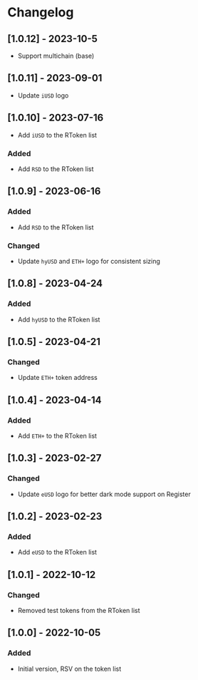 # Changelog

## [1.0.12] - 2023-10-5

- Support multichain (base)

## [1.0.11] - 2023-09-01

- Update `iUSD` logo

## [1.0.10] - 2023-07-16

- Add `iUSD` to the RToken list

### Added

- Add `RSD` to the RToken list

## [1.0.9] - 2023-06-16

### Added

- Add `RSD` to the RToken list

### Changed

- Update `hyUSD` and `ETH+` logo for consistent sizing

## [1.0.8] - 2023-04-24

### Added

- Add `hyUSD` to the RToken list

## [1.0.5] - 2023-04-21

### Changed

- Update `ETH+` token address

## [1.0.4] - 2023-04-14

### Added

- Add `ETH+` to the RToken list

## [1.0.3] - 2023-02-27

### Changed

- Update `eUSD` logo for better dark mode support on Register

## [1.0.2] - 2023-02-23

### Added

- Add `eUSD` to the RToken list

## [1.0.1] - 2022-10-12

### Changed

- Removed test tokens from the RToken list

## [1.0.0] - 2022-10-05

### Added

- Initial version, RSV on the token list
